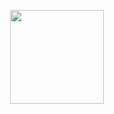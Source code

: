<p align="center">
  
<img src='https://res.cloudinary.com/dnyfz9zqn/image/upload/v1692554856/logoed_1_gnrwda.svg' height=150px />
</p>
